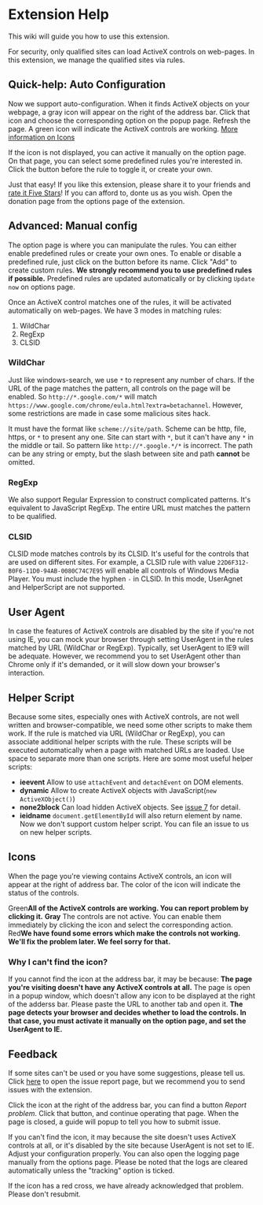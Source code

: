 # Extension Help  #

This wiki will guide you how to use this extension.

For security, only qualified sites can load ActiveX controls on web-pages. In this extension, we manage the qualified sites via rules.

## Quick-help: Auto Configuration ##
Now we support auto-configuration. When it finds ActiveX objects on your webpage, a gray icon will appear on the right of the address bar. Click that icon and choose the corresponding option on the popup page. Refresh the page. A green icon will indicate the ActiveX controls are working. [More information on Icons](#Icons.md)

If the icon is not displayed, you can active it manually on the option page. On that page, you can select some predefined rules you're interested in. Click the button before the rule to toggle it, or create your own.

Just that easy! If you like this extension, please share it to your friends and [rate it Five Stars](https://chrome.google.com/webstore/detail/lgllffgicojgllpmdbemgglaponefajn)!  If you can afford to, donte us as you wish. Open the donation page from the options page of the extension.

## Advanced: Manual config ##

The option page is where you can manipulate the rules. You can either enable predefined rules or create your own ones. To enable or disable a predefined rule, just click on the button before its name. Click "Add" to create custom rules. **We strongly recommend you to use predefined rules if possible.** Predefined rules are updated automatically or by clicking `Update now` on options page.

Once an ActiveX control matches one of the rules, it will be activated automatically on web-pages. We have 3 modes in matching rules:
  1. WildChar
  1. RegExp
  1. CLSID
### WildChar ###
Just like windows-search, we use `*` to represent any number of chars. If the URL of the page matches the pattern, all controls on the page will be enabled. So `http://*.google.com/*` will match `https://www.google.com/chrome/eula.html?extra=betachannel`. However, some restrictions are made in case some malicious sites hack.

It must have the format like `scheme://site/path`. Scheme can be http, file, https, or `*` to present any one. Site can start with `*`, but it can't have any `*` in the middle or tail. So pattern like `http://*.google.*/*` is incorrect. The path can  be any string or empty, but the slash between site and path **cannot** be omitted.
### RegExp ###
We also support Regular Expression to construct complicated patterns. It's equivalent to JavaScript RegExp. The entire URL must matches the pattern to be qualified.
### CLSID ###
CLSID mode matches controls by its CLSID. It's useful for the controls that are used on different sites. For example, a CLSID rule with value `22D6F312-B0F6-11D0-94AB-0080C74C7E95` will enable all controls of Windows Media Player. You must include the hyphen `-` in CLSID. In this mode, UserAgnet and HelperScript are not supported.

## User Agent ##
In case the features of ActiveX controls are disabled by the site if you're not using IE, you can mock your browser through setting UserAgent in the rules  matched by URL (WildChar or RegExp). Typically, set UserAgent to IE9 will be adequate. However, we recommend you to set UserAgent other than Chrome only if it's demanded, or it will slow down your browser's interaction.

## Helper Script ##
Because some sites, especially ones with ActiveX controls, are not well written and browser-compatible, we need some other scripts to make them work. If the rule is matched via URL (WildChar or RegExp), you can associate additional helper scripts with the rule. These scripts will be executed automatically when a page with matched URLs are loaded. Use space to separate more than one scripts.
Here are some most useful helper scripts:
  * **ieevent**      Allow to use `attachEvent` and `detachEvent` on DOM elements.
  * **dynamic**      Allow to create ActiveX objects with JavaScript(`new ActiveXObject()`)
  * **none2block**   Can load hidden ActiveX objects. See [issue 7](https://code.google.com/p/np-activex/issues/detail?id=7) for detail.
  * **ieidname**     `document.getElementById` will also return element by name.
Now we don't support custom helper script. You can file an issue to us on new helper scripts.

## Icons ##
When the page you're viewing contains ActiveX controls, an icon will appear at the right of address bar. The color of the icon will indicate the status of the controls.

Green**All of the ActiveX controls are working. You can report problem by clicking it.** **Gray** The controls are not active. You can enable them immediately by clicking the icon and select the corresponding action.
Red**We have found some errors which make the controls not working. We'll fix the problem later. We feel sorry for that.**

### Why I can't find the icon? ###
If you cannot find the icon at the address bar, it may be because:
**The page you're visiting doesn't have any ActiveX controls at all.** The page is open in a popup window, which doesn't allow any icon to be displayed at the right of the adderss bar. Please paste the URL to another tab and open it.
**The page detects your browser and decides whether to load the controls. In that case, you must activate it manually on the option page, and set the UserAgent to IE.**

## Feedback ##
If some sites can't be used or you have some suggestions, please tell us. Click [here](http://code.google.com/p/np-activex/issues/list) to open the issue report page, but we recommend you to send issues with the extension.

Click the icon at the right of the address bar, you can find a button _Report problem_. Click that button, and continue operating that page. When the page is closed, a guide will popup to tell you how to submit issue.

If you can't find the icon, it may because the site doesn't uses ActiveX controls at all, or it's disabled by the site because UserAgent is not set to IE. Adjust your configuration properly. You can also open the logging page manually from the options page. Please be noted that the logs are cleared automatically unless the "tracking" option is ticked.

If the icon has a red cross, we have already acknowledged that problem. Please don't resubmit.